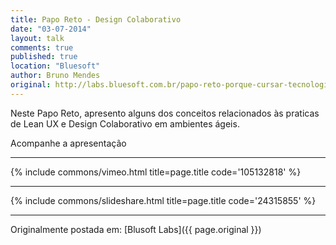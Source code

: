 ```yaml
---
title: Papo Reto - Design Colaborativo
date: "03-07-2014"
layout: talk
comments: true
published: true
location: "Bluesoft"
author: Bruno Mendes
original: http://labs.bluesoft.com.br/papo-reto-porque-cursar-tecnologia-interior-de-minas-por-bruno-mendes/
---
```


Neste Papo Reto, apresento alguns dos conceitos relacionados às praticas de Lean UX e Design Colaborativo em ambientes ágeis.

Acompanhe a apresentação

---------------------------------------

{% include commons/vimeo.html title=page.title code='105132818' %}

---------------------------------------

{% include commons/slideshare.html title=page.title code='24315855' %}

---------------------------------------

Originalmente postada em: [Blusoft Labs]({{ page.original }})